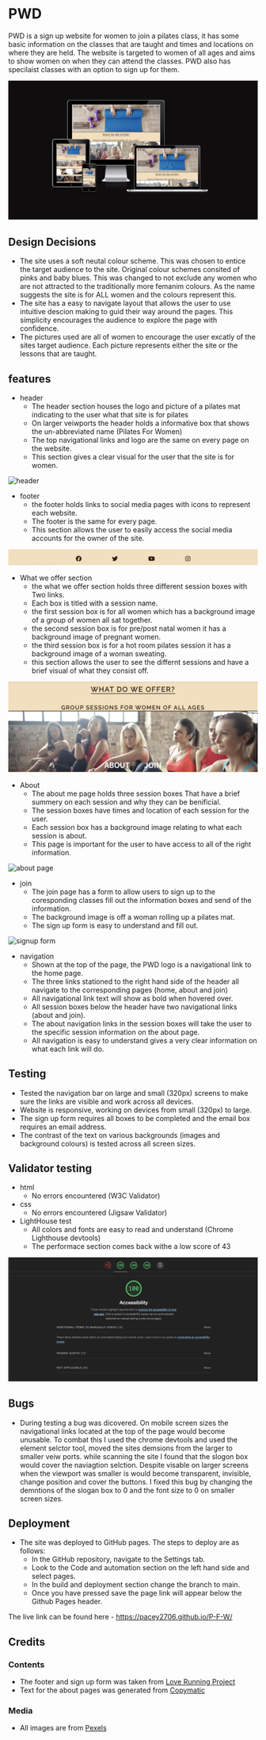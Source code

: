 # PWD

PWD is a sign up website for women to join a pilates class, it has some basic information on the classes that are taught and times and locations on where they are held. The website is targeted to women of all ages and aims to show women on when they can attend the classes. PWD also has specilaist classes with an option to sign up for them.

![PWD displayed on different devices][def4]

## Design Decisions
* The site uses a soft neutal colour scheme. This was chosen to entice the target audience to the site. Original colour schemes consited of pinks and baby blues. This was changed to not exclude any women who are not attracted to the traditionally more femanim colours. As the name suggests the site is for ALL women and the colours represent this.
* The site has a easy to navigate layout that allows the user to use intuitive descion making to guid their way around the pages. This simplicity encourages the audience to explore the page with confidence. 
* The pictures used are all of women to encourage the user excatly of the sites target audience. Each picture represents either the site or the lessons that are taught.

## features

* header
  * The header section houses the logo and picture of a pilates mat indicating to the user what that site is for pilates
  * On larger veiwports the header holds a informative box that shows the un-abbreviated name (Pilates For Women)
  * The top navigational links and logo are the same on every page on the website.
  * This section gives a clear visual for the user that the site is for women.

![header][def5]

* footer
  * the footer holds links to social media pages with icons to represent each website.
  * The footer is the same for every page. 
  * This section allows the user to easily access the social media accounts for the owner of the site.

![footer](assets/images/Screenshot%202022-12-30%20at%2023.42.57.png)

* What we offer section
  * the what we offer section holds three different session boxes with Two links.
  * Each box is titled with a session name.
  * the first session box is for all women which has a background image of a group of women all sat together.
  * the second session box is for pre/post natal women it has a background image of pregnant women.
  * the third session box is for a hot room pilates session it has a background image of a woman sweating.
  * this section allows the user to see the differnt sessions and have a brief visual of what they consist off.

![what we offer section][def6]

* About
  * The about me page holds three session boxes That have a brief summery on each session and why they can be benificial.
  * The session boxes have times and location of each session for the user.
  * Each session box has a background image relating to what each session is about.
  * This page is important for the user to have access to all of the right information.

![about page][def8]

* join
  * The join page has a form to allow users to sign up to the coresponding classes fill out the information boxes and send of the information.
  * The background image is off a woman rolling up a pilates mat.
  * The sign up form is easy to understand and fill out.

![signup form][def7]

* navigation
  * Shown at the top of the page, the PWD logo is a navigational link to the home page.
  * The three links stationed to the right hand side of the header all navigate to the corresponding pages (home, about and join)
  * All navigational link text will show as bold when hovered over.
  * All session boxes below the header have two navigational links (about and join).
  * The about navigation links in the session boxes will take the user to the specific session information on the about page.
  * All navigation is easy to understand gives a very clear information on what each link will do.

## Testing
* Tested the navigation bar on large and small (320px) screens to make sure the links are visible and work across all devices.
* Website is responsive, working on devices from small (320px) to large.
* The sign up form requires all boxes to be completed and the email box requires an email address.
* The contrast of the text on various backgrounds (images and background colours) is tested across all screen sizes.

## Validator testing

* html
  * No errors encountered (W3C Validator)
* css
  * No errors encountered (Jigsaw Validator)
* LightHouse test 
  * All colors and fonts are easy to read and understand (Chrome Lighthouse devtools)
  * The performace section comes back withe a low score of 43

![lighthouse test][def9]

## Bugs

* During testing a bug was dicovered. On mobile screen sizes the navigational links located at the top of the page would become unusable. To combat this I used the chrome devtools and used the element selctor tool, moved the sites demsions from the larger to smaller veiw ports. while scanning the site I found that the slogon box would cover the naviagtion selction. Despite visable on larger screens when the viewport was smaller is would become transparent, invisible, change position and cover the buttons. I fixed this bug by changing the demntions of the slogan box to 0 and the font size to 0 on smaller screen sizes.

## Deployment 

* The site was deployed to GitHub pages. The steps to deploy are as follows:
  * In the GitHub repository, navigate to the Settings tab.
  * Look to the Code and automation section on the left hand side and select pages.
  * In the build and deployment section change the branch to main.
  * Once you have pressed save the page link will appear below the Github Pages header.

The live link can be found here -  https://pacey2706.github.io/P-F-W/

## Credits 

### Contents 
* The footer  and sign up form was taken from [Love Running Project][def]
* Text for the about pages was generated from [Copymatic][def2]

### Media
* All images are from [Pexels][def3]


[def]: https://pacey2706.github.io/love-running/
[def2]: https://copymatic.ai/app/paragraph-generator/
[def3]: https://www.pexels.com/
[def4]: assets/images/Screenshot%202022-12-30%20at%2023.01.18.png
[def5]: assets/images/Screenshot%202022-12-30%20at%2023.41.39.png
[def6]: assets/images/Screenshot%202022-12-30%20at%2023.42.26.png
[def7]: assets/images/Screenshot%202022-12-30%20at%2023.44.13.png
[def8]: assets/images/Screenshot%202022-12-30%20at%2023.43.35.png
[def9]: assets/images/Screenshot%202022-12-30%20at%2023.47.01.png
